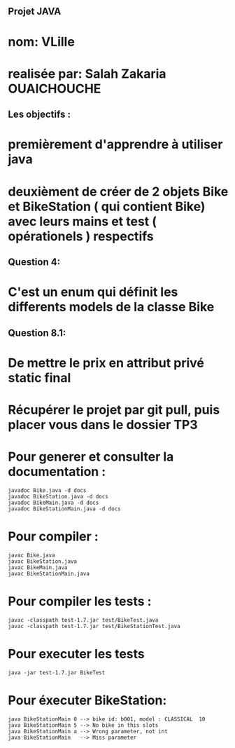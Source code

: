 ## Projet JAVA
# nom: VLille
# realisée par: Salah Zakaria OUAICHOUCHE


Les objectifs  :
----------------
# premièrement d'apprendre à utiliser java
# deuxièment de créer de 2 objets  Bike et BikeStation ( qui contient Bike)  avec leurs mains et test ( opérationels ) respectifs

Question 4:
----------
# C'est un enum qui définit les differents models de la classe Bike

Question 8.1:
------------
# De mettre le prix en attribut privé static final

# Récupérer le projet par git pull, puis placer vous dans le dossier TP3

# Pour generer et consulter la documentation :
```
javadoc Bike.java -d docs
javadoc BikeStation.java -d docs
javadoc BikeMain.java -d docs
javadoc BikeStationMain.java -d docs
```
# Pour compiler :
```
javac Bike.java
javac BikeStation.java
javac BikeMain.java
javac BikeStationMain.java
```
# Pour compiler  les tests :
```
javac -classpath test-1.7.jar test/BikeTest.java 
javac -classpath test-1.7.jar test/BikeStationTest.java 
```
# Pour executer les tests
```
java -jar test-1.7.jar BikeTest 
```
# Pour éxecuter BikeStation:
```
java BikeStationMain 0 --> bike id: b001, model : CLASSICAL  10
java BikeStationMain 5 --> No bike in this slots
java BikeStationMain a --> Wrong parameter, not int
java BikeStationMain   --> Miss parameter
```